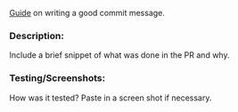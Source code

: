 [Guide](https://cbea.ms/git-commit/) on writing a good commit message.

### Description:

Include a brief snippet of what was done in the PR and why.

### Testing/Screenshots:

How was it tested? Paste in a screen shot if necessary.
